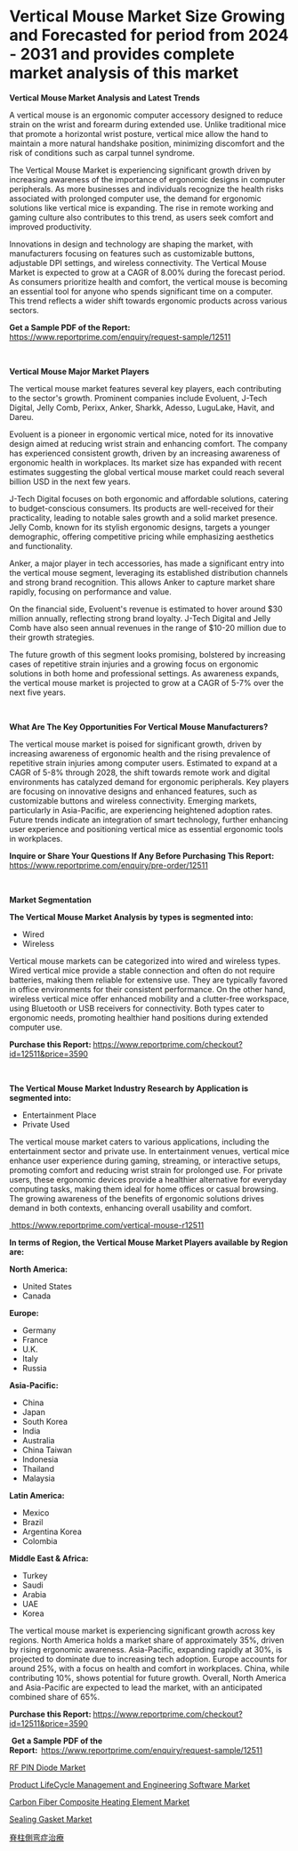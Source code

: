 <p><h1>Vertical Mouse Market Size Growing and Forecasted for period from 2024 - 2031 and provides complete market analysis of this market</h1></p><p><strong>Vertical Mouse Market Analysis and Latest Trends</strong></p>
<p><p>A vertical mouse is an ergonomic computer accessory designed to reduce strain on the wrist and forearm during extended use. Unlike traditional mice that promote a horizontal wrist posture, vertical mice allow the hand to maintain a more natural handshake position, minimizing discomfort and the risk of conditions such as carpal tunnel syndrome.</p><p>The Vertical Mouse Market is experiencing significant growth driven by increasing awareness of the importance of ergonomic designs in computer peripherals. As more businesses and individuals recognize the health risks associated with prolonged computer use, the demand for ergonomic solutions like vertical mice is expanding. The rise in remote working and gaming culture also contributes to this trend, as users seek comfort and improved productivity.</p><p>Innovations in design and technology are shaping the market, with manufacturers focusing on features such as customizable buttons, adjustable DPI settings, and wireless connectivity. The Vertical Mouse Market is expected to grow at a CAGR of 8.00% during the forecast period. As consumers prioritize health and comfort, the vertical mouse is becoming an essential tool for anyone who spends significant time on a computer. This trend reflects a wider shift towards ergonomic products across various sectors.</p></p>
<p><strong>Get a Sample PDF of the Report:&nbsp;</strong> <a href="https://www.reportprime.com/enquiry/request-sample/12511">https://www.reportprime.com/enquiry/request-sample/12511</a></p>
<p>&nbsp;</p>
<p><strong>Vertical Mouse Major Market Players</strong></p>
<p><p>The vertical mouse market features several key players, each contributing to the sector's growth. Prominent companies include Evoluent, J-Tech Digital, Jelly Comb, Perixx, Anker, Sharkk, Adesso, LuguLake, Havit, and Dareu. </p><p>Evoluent is a pioneer in ergonomic vertical mice, noted for its innovative design aimed at reducing wrist strain and enhancing comfort. The company has experienced consistent growth, driven by an increasing awareness of ergonomic health in workplaces. Its market size has expanded with recent estimates suggesting the global vertical mouse market could reach several billion USD in the next few years.</p><p>J-Tech Digital focuses on both ergonomic and affordable solutions, catering to budget-conscious consumers. Its products are well-received for their practicality, leading to notable sales growth and a solid market presence. Jelly Comb, known for its stylish ergonomic designs, targets a younger demographic, offering competitive pricing while emphasizing aesthetics and functionality.</p><p>Anker, a major player in tech accessories, has made a significant entry into the vertical mouse segment, leveraging its established distribution channels and strong brand recognition. This allows Anker to capture market share rapidly, focusing on performance and value.</p><p>On the financial side, Evoluent's revenue is estimated to hover around $30 million annually, reflecting strong brand loyalty. J-Tech Digital and Jelly Comb have also seen annual revenues in the range of $10-20 million due to their growth strategies. </p><p>The future growth of this segment looks promising, bolstered by increasing cases of repetitive strain injuries and a growing focus on ergonomic solutions in both home and professional settings. As awareness expands, the vertical mouse market is projected to grow at a CAGR of 5-7% over the next five years.</p></p>
<p>&nbsp;</p>
<p><strong>What Are The Key Opportunities For Vertical Mouse Manufacturers?</strong></p>
<p><p>The vertical mouse market is poised for significant growth, driven by increasing awareness of ergonomic health and the rising prevalence of repetitive strain injuries among computer users. Estimated to expand at a CAGR of 5-8% through 2028, the shift towards remote work and digital environments has catalyzed demand for ergonomic peripherals. Key players are focusing on innovative designs and enhanced features, such as customizable buttons and wireless connectivity. Emerging markets, particularly in Asia-Pacific, are experiencing heightened adoption rates. Future trends indicate an integration of smart technology, further enhancing user experience and positioning vertical mice as essential ergonomic tools in workplaces.</p></p>
<p><strong>Inquire or Share Your Questions If Any Before Purchasing This Report:</strong> <a href="https://www.reportprime.com/enquiry/pre-order/12511">https://www.reportprime.com/enquiry/pre-order/12511</a></p>
<p>&nbsp;</p>
<p><strong>Market Segmentation</strong></p>
<p><strong>The Vertical Mouse Market Analysis by types is segmented into:</strong></p>
<p><ul><li>Wired</li><li>Wireless</li></ul></p>
<p><p>Vertical mouse markets can be categorized into wired and wireless types. Wired vertical mice provide a stable connection and often do not require batteries, making them reliable for extensive use. They are typically favored in office environments for their consistent performance. On the other hand, wireless vertical mice offer enhanced mobility and a clutter-free workspace, using Bluetooth or USB receivers for connectivity. Both types cater to ergonomic needs, promoting healthier hand positions during extended computer use.</p></p>
<p><strong>Purchase this Report:&nbsp;</strong><a href="https://www.reportprime.com/checkout?id=12511&price=3590">https://www.reportprime.com/checkout?id=12511&price=3590</a></p>
<p>&nbsp;</p>
<p><strong>The Vertical Mouse Market Industry Research by Application is segmented into:</strong></p>
<p><ul><li>Entertainment Place</li><li>Private Used</li></ul></p>
<p><p>The vertical mouse market caters to various applications, including the entertainment sector and private use. In entertainment venues, vertical mice enhance user experience during gaming, streaming, or interactive setups, promoting comfort and reducing wrist strain for prolonged use. For private users, these ergonomic devices provide a healthier alternative for everyday computing tasks, making them ideal for home offices or casual browsing. The growing awareness of the benefits of ergonomic solutions drives demand in both contexts, enhancing overall usability and comfort.</p></p>
<p><a href="https://www.reportprime.com/vertical-mouse-r12511">&nbsp;https://www.reportprime.com/vertical-mouse-r12511</a></p>
<p><strong>In terms of Region, the Vertical Mouse Market Players available by Region are:</strong></p>
<p>
    <p> <strong> North America: </strong>
        <ul>
            <li>United States</li>
            <li>Canada</li>
        </ul>
        </p> 
    <p> <strong> Europe: </strong>
        <ul>
            <li>Germany</li>
            <li>France</li>
            <li>U.K.</li>
            <li>Italy</li>
            <li>Russia</li>
        </ul>
        </p> 
    <p> <strong> Asia-Pacific: </strong>
        <ul>
            <li>China</li>
            <li>Japan</li>
            <li>South Korea</li>
            <li>India</li>
            <li>Australia</li>
            <li>China Taiwan</li>
            <li>Indonesia</li>
            <li>Thailand</li>
            <li>Malaysia</li>
        </ul>
        </p> 
    <p> <strong> Latin America: </strong>
        <ul>
            <li>Mexico</li>
            <li>Brazil</li>
            <li>Argentina Korea</li>
            <li>Colombia</li>
        </ul>
        </p> 
    <p> <strong> Middle East & Africa: </strong>
        <ul>
            <li>Turkey</li>
            <li>Saudi</li>
            <li>Arabia</li>
            <li>UAE</li>
            <li>Korea</li>
        </ul>
    </p>
    </p>
<p><p>The vertical mouse market is experiencing significant growth across key regions. North America holds a market share of approximately 35%, driven by rising ergonomic awareness. Asia-Pacific, expanding rapidly at 30%, is projected to dominate due to increasing tech adoption. Europe accounts for around 25%, with a focus on health and comfort in workplaces. China, while contributing 10%, shows potential for future growth. Overall, North America and Asia-Pacific are expected to lead the market, with an anticipated combined share of 65%.</p></p>
<p><strong>Purchase this Report: </strong><a href="https://www.reportprime.com/checkout?id=12511&price=3590">https://www.reportprime.com/checkout?id=12511&price=3590</a></p>
<p>&nbsp;<strong>Get a Sample PDF of the Report:&nbsp;&nbsp;</strong><a href="https://www.reportprime.com/enquiry/request-sample/12511">https://www.reportprime.com/enquiry/request-sample/12511</a></p>
<p><strong></strong></p>
<p><p><a href="https://github.com/ChiragRP21/Market-Research-Report-List-6/blob/main/rf-pin-diode-market.md">RF PIN Diode Market</a></p><p><a href="https://issuu.com/reportprime-2/docs/product-lifecycle-management-and-en_577ae158ab5edb">Product LifeCycle Management and Engineering Software Market</a></p><p><a href="https://www.linkedin.com/pulse/carbon-fiber-composite-heating-element-market-global-ph0ge?trackingId=MahykGdCQ7ilqrTYdvQJxQ%3D%3D">Carbon Fiber Composite Heating Element Market</a></p><p><a href="https://www.linkedin.com/pulse/sealing-gasket-market-segmentation-geographical-regions-forcast-sfs9e?trackingId=5t3SzcemTp2tBG0e4XUsTQ%3D%3D">Sealing Gasket Market</a></p><p><a href="https://medium.com/@shuvohaque77/%E3%82%B9%E3%82%B3%E3%83%AA%E3%82%AA%E3%83%BC%E3%82%B7%E3%82%B9%E6%B2%BB%E7%99%82%E5%B8%82%E5%A0%B4%E3%81%AE%E5%8B%95%E5%90%91%E3%82%84%E6%88%90%E9%95%B7%E8%A6%81%E5%9B%A0%E3%82%92%E5%88%86%E6%9E%90%E3%81%97-2024%E5%B9%B4%E3%81%8B%E3%82%892031%E5%B9%B4%E3%81%BE%E3%81%A7%E3%81%AE%E4%BA%88%E6%B8%AC%E3%82%92%E8%A1%8C%E3%81%A3%E3%81%9F-8dc64df13e04">脊柱側弯症治療</a></p></p>